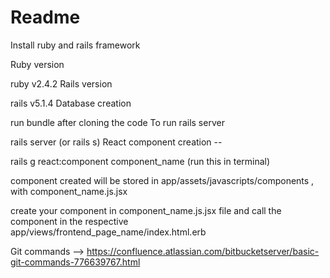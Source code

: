 # Readme

Install ruby and rails framework

Ruby version

ruby v2.4.2
Rails version

rails v5.1.4
Database creation

run bundle after cloning the code
To run rails server

rails server (or rails s)
React component creation --

rails g react:component component_name (run this in terminal)

component created will be stored in app/assets/javascripts/components , with component_name.js.jsx

create your component in component_name.js.jsx file and call the component in the respective app/views/frontend_page_name/index.html.erb

Git commands --> https://confluence.atlassian.com/bitbucketserver/basic-git-commands-776639767.html
